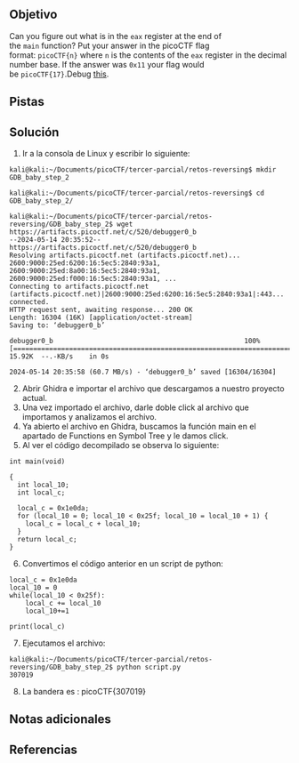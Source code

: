 ## Objetivo
Can you figure out what is in the `eax` register at the end of the `main` function? Put your answer in the picoCTF flag format: `picoCTF{n}` where `n` is the contents of the `eax` register in the decimal number base. If the answer was `0x11` your flag would be `picoCTF{17}`.Debug [this](https://artifacts.picoctf.net/c/520/debugger0_b).

## Pistas
## Solución
1. Ir a la consola de Linux y escribir lo siguiente:
```
kali@kali:~/Documents/picoCTF/tercer-parcial/retos-reversing$ mkdir GDB_baby_step_2

kali@kali:~/Documents/picoCTF/tercer-parcial/retos-reversing$ cd GDB_baby_step_2/

kali@kali:~/Documents/picoCTF/tercer-parcial/retos-reversing/GDB_baby_step_2$ wget https://artifacts.picoctf.net/c/520/debugger0_b
--2024-05-14 20:35:52--  https://artifacts.picoctf.net/c/520/debugger0_b
Resolving artifacts.picoctf.net (artifacts.picoctf.net)... 2600:9000:25ed:6200:16:5ec5:2840:93a1, 2600:9000:25ed:8a00:16:5ec5:2840:93a1, 2600:9000:25ed:f000:16:5ec5:2840:93a1, ...
Connecting to artifacts.picoctf.net (artifacts.picoctf.net)|2600:9000:25ed:6200:16:5ec5:2840:93a1|:443... connected.
HTTP request sent, awaiting response... 200 OK
Length: 16304 (16K) [application/octet-stream]
Saving to: ‘debugger0_b’

debugger0_b                                                100%[=======================================================================================================================================>]  15.92K  --.-KB/s    in 0s      

2024-05-14 20:35:58 (60.7 MB/s) - ‘debugger0_b’ saved [16304/16304]
```
2. Abrir Ghidra e importar el archivo que descargamos a nuestro proyecto actual.
3. Una vez importado el archivo, darle doble click al archivo que importamos y analizamos el archivo.
4. Ya abierto el archivo en Ghidra, buscamos la función main en el apartado de Functions en Symbol Tree y le damos click.
5. Al ver el código decompilado se observa lo siguiente:
```
int main(void)

{
  int local_10;
  int local_c;
  
  local_c = 0x1e0da;
  for (local_10 = 0; local_10 < 0x25f; local_10 = local_10 + 1) {
    local_c = local_c + local_10;
  }
  return local_c;
}
```
6. Convertimos el código anterior en un script de python:
```
local_c = 0x1e0da
local_10 = 0
while(local_10 < 0x25f):
    local_c += local_10
    local_10+=1

print(local_c)
```
7. Ejecutamos el archivo:
```
kali@kali:~/Documents/picoCTF/tercer-parcial/retos-reversing/GDB_baby_step_2$ python script.py
307019
```
8. La bandera es :
picoCTF{307019}
## Notas adicionales
## Referencias
